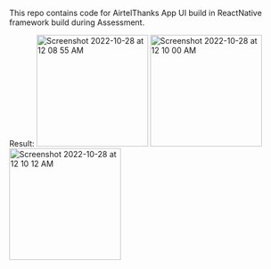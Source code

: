 This repo contains code for AirtelThanks App UI build in ReactNative framework build during Assessment.

Result:
<img width="200" alt="Screenshot 2022-10-28 at 12 08 55 AM" src="https://user-images.githubusercontent.com/56545525/198373459-df81606f-e2d4-421f-9105-b3a984307f03.png">
<img width="200" alt="Screenshot 2022-10-28 at 12 10 00 AM" src="https://user-images.githubusercontent.com/56545525/198373469-4eab9c40-d6e9-4a28-802d-88282fc0add3.png">
<img width="200" alt="Screenshot 2022-10-28 at 12 10 12 AM" src="https://user-images.githubusercontent.com/56545525/198373479-63d440b9-318c-49d0-a664-ac179863bc54.png">
